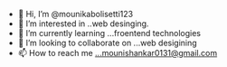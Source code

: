 - 👋 Hi, I’m @mounikabolisetti123
- 👀 I’m interested in ..web desinging.
- 🌱 I’m currently learning ...froentend technologies
- 💞️ I’m looking to collaborate on ...web desigining
- 📫 How to reach me  ...mounishankar0131@gmail.com

<!---
mounikabolisetti123/mounikabolisetti123 is a ✨ special ✨ repository because its `README.md` (this file) appears on your GitHub profile.
You can click the Preview link to take a look at your changes.
--->
